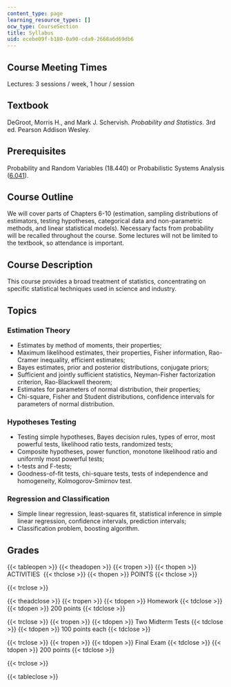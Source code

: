```yaml
---
content_type: page
learning_resource_types: []
ocw_type: CourseSection
title: Syllabus
uid: ecebe09f-b180-0a90-cda9-2668a6d69db6
---
```


Course Meeting Times
--------------------

Lectures: 3 sessions / week, 1 hour / session

Textbook
--------

DeGroot, Morris H., and Mark J. Schervish. _Probability and Statistics._ 3rd ed. Pearson Addison Wesley.

Prerequisites
-------------

Probability and Random Variables (18.440) or Probabilistic Systems Analysis ([6.041](/courses/6-041-probabilistic-systems-analysis-and-applied-probability-spring-2006)).

Course Outline
--------------

We will cover parts of Chapters 6-10 (estimation, sampling distributions of estimators, testing hypotheses, categorical data and non-parametric methods, and linear statistical models). Necessary facts from probability will be recalled throughout the course. Some lectures will not be limited to the textbook, so attendance is important.

Course Description
------------------

This course provides a broad treatment of statistics, concentrating on specific statistical techniques used in science and industry.

Topics
------

### Estimation Theory

*   Estimates by method of moments, their properties;
*   Maximum likelihood estimates, their properties, Fisher information, Rao-Cramer inequality, efficient estimates;
*   Bayes estimates, prior and posterior distributions, conjugate priors;
*   Sufficient and jointly sufficient statistics, Neyman-Fisher factorization criterion, Rao-Blackwell theorem;
*   Estimates for parameters of normal distribution, their properties;
*   Chi-square, Fisher and Student distributions, confidence intervals for parameters of normal distribution.

### Hypotheses Testing

*   Testing simple hypotheses, Bayes decision rules, types of error, most powerful tests, likelihood ratio tests, randomized tests;
*   Composite hypotheses, power function, monotone likelihood ratio and uniformly most powerful tests;
*   t-tests and F-tests;
*   Goodness-of-fit tests, chi-square tests, tests of independence and homogeneity, Kolmogorov-Smirnov test.

### Regression and Classification

*   Simple linear regression, least-squares fit, statistical inference in simple linear regression, confidence intervals, prediction intervals;
*   Classification problem, boosting algorithm.

Grades
------

{{< tableopen >}}
{{< theadopen >}}
{{< tropen >}}
{{< thopen >}}
ACTIVITIES 
{{< thclose >}}
{{< thopen >}}
POINTS
{{< thclose >}}

{{< trclose >}}

{{< theadclose >}}
{{< tropen >}}
{{< tdopen >}}
Homework
{{< tdclose >}}
{{< tdopen >}}
200 points
{{< tdclose >}}

{{< trclose >}}
{{< tropen >}}
{{< tdopen >}}
Two Midterm Tests
{{< tdclose >}}
{{< tdopen >}}
100 points each
{{< tdclose >}}

{{< trclose >}}
{{< tropen >}}
{{< tdopen >}}
Final Exam
{{< tdclose >}}
{{< tdopen >}}
200 points
{{< tdclose >}}

{{< trclose >}}

{{< tableclose >}}